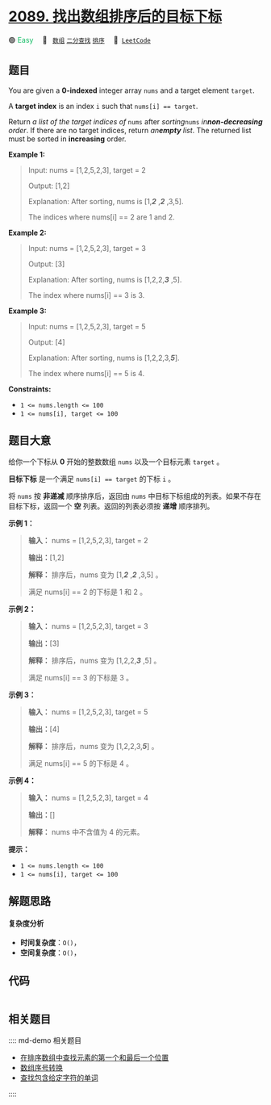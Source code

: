# [2089. 找出数组排序后的目标下标](https://leetcode.com/problems/find-target-indices-after-sorting-array)

🟢 <font color=#15bd66>Easy</font>&emsp; 🔖&ensp; [`数组`](/leetcode/outline/tag/array.md) [`二分查找`](/leetcode/outline/tag/binary-search.md) [`排序`](/leetcode/outline/tag/sorting.md)&emsp; 🔗&ensp;[`LeetCode`](https://leetcode.com/problems/find-target-indices-after-sorting-array)


## 题目

You are given a **0-indexed** integer array `nums` and a target element
`target`.

A **target index** is an index `i` such that `nums[i] == target`.

Return _a list of the target indices of_ `nums` after _sorting_`nums`
_in**non-decreasing** order_. If there are no target indices, return
_an**empty** list_. The returned list must be sorted in **increasing** order.



**Example 1:**

> Input: nums = [1,2,5,2,3], target = 2
> 
> Output: [1,2]
> 
> Explanation: After sorting, nums is [1,_**2**_ ,_**2**_ ,3,5].
> 
> The indices where nums[i] == 2 are 1 and 2.

**Example 2:**

> Input: nums = [1,2,5,2,3], target = 3
> 
> Output: [3]
> 
> Explanation: After sorting, nums is [1,2,2,_**3**_ ,5].
> 
> The index where nums[i] == 3 is 3.

**Example 3:**

> Input: nums = [1,2,5,2,3], target = 5
> 
> Output: [4]
> 
> Explanation: After sorting, nums is [1,2,2,3,_**5**_].
> 
> The index where nums[i] == 5 is 4.

**Constraints:**

  * `1 <= nums.length <= 100`
  * `1 <= nums[i], target <= 100`


## 题目大意

给你一个下标从 **0** 开始的整数数组 `nums` 以及一个目标元素 `target` 。

**目标下标** 是一个满足 `nums[i] == target` 的下标 `i` 。

将 `nums` 按 **非递减** 顺序排序后，返回由 `nums` 中目标下标组成的列表。如果不存在目标下标，返回一个 **空**
列表。返回的列表必须按 **递增** 顺序排列。



**示例 1：**

> 
> 
> 
> 
> 
> **输入：** nums = [1,2,5,2,3], target = 2
> 
> **输出：**[1,2]
> 
> **解释：** 排序后，nums 变为 [1,_**2**_ ,_**2**_ ,3,5] 。
> 
> 满足 nums[i] == 2 的下标是 1 和 2 。
> 
> 

**示例 2：**

> 
> 
> 
> 
> 
> **输入：** nums = [1,2,5,2,3], target = 3
> 
> **输出：**[3]
> 
> **解释：** 排序后，nums 变为 [1,2,2,_**3**_ ,5] 。
> 
> 满足 nums[i] == 3 的下标是 3 。
> 
> 

**示例 3：**

> 
> 
> 
> 
> 
> **输入：** nums = [1,2,5,2,3], target = 5
> 
> **输出：**[4]
> 
> **解释：** 排序后，nums 变为 [1,2,2,3,_**5**_] 。
> 
> 满足 nums[i] == 5 的下标是 4 。
> 
> 

**示例 4：**

> 
> 
> 
> 
> 
> **输入：** nums = [1,2,5,2,3], target = 4
> 
> **输出：**[]
> 
> **解释：** nums 中不含值为 4 的元素。
> 
> 



**提示：**

  * `1 <= nums.length <= 100`
  * `1 <= nums[i], target <= 100`


## 解题思路

#### 复杂度分析

- **时间复杂度**：`O()`，
- **空间复杂度**：`O()`，

## 代码

```javascript

```

## 相关题目

:::: md-demo 相关题目
- [在排序数组中查找元素的第一个和最后一个位置](https://leetcode.com/problems/find-first-and-last-position-of-element-in-sorted-array)
- [数组序号转换](https://leetcode.com/problems/rank-transform-of-an-array)
- [查找包含给定字符的单词](https://leetcode.com/problems/find-words-containing-character)

::::
